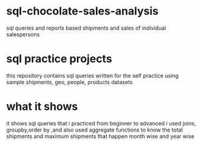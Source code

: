 # sql-chocolate-sales-analysis
sql queries and reports based shipments and sales of individual salespersons
# sql practice projects
this repository contains sql queries written for the self practice using sample shipments, geo, people, products datasets
# what it shows 
it shows sql queries that i practiced from beginner to advanced 
i used joins, groupby,order by ,and also used aggregate functions to know the total shipments and maximum shipments that happen month wise and year wise 

